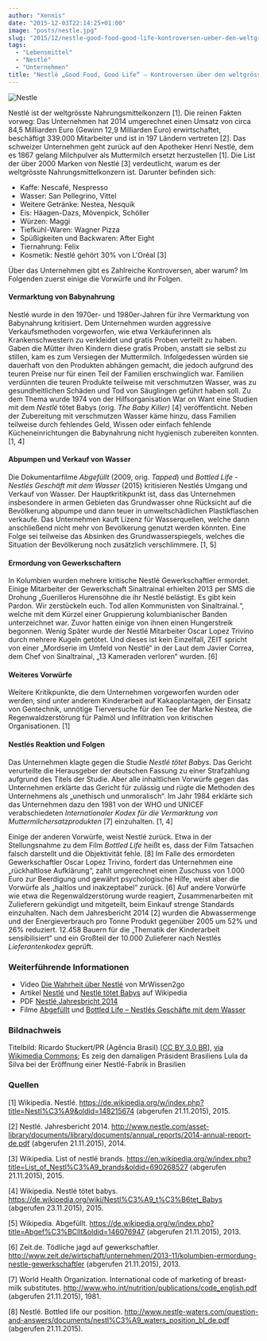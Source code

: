 ```yaml
---
author: "Xennis"
date: "2015-12-03T22:14:25+01:00"
image: "posts/nestle.jpg"
slug: "2015/12/nestle-good-food-good-life-kontroversen-ueber-den-weltgroessten-nahrungsmittelkonzern"
tags:
  - "Lebensmittel"
  - "Nestlé"
  - "Unternehmen"
title: "Nestlé „Good Food, Good Life“ – Kontroversen über den weltgrössten Nahrungsmittelkonzern"
---
```


![Nestle](/wissenssammler/images/posts/nestle.jpg)

Nestlé ist der weltgrösste Nahrungsmittelkonzern [1]. Die reinen Fakten vorweg: Das Unternehmen hat 2014 umgerechnet einen Umsatz von circa 84,5 Milliarden Euro (Gewinn 12,9 Milliarden Euro) erwirtschaftet, beschäftigt 339.000 Mitarbeiter und ist in 197 Ländern vertreten [2]. Das schweizer Unternehmen geht zurück auf den Apotheker Henri Nestlé, dem es 1867 gelang Milchpulver als Muttermilch ersetzt herzustellen [1]. Die List der über 2000 Marken von Nestlé [3] verdeutlicht, warum es der weltgrösste Nahrungsmittelkonzern ist. Darunter befinden sich:

* Kaffe: Nescafé, Nespresso
* Wasser: San Pellegrino, Vittel
* Weitere Getränke: Nestea, Nesquik
* Eis: Häagen-Dazs, Mövenpick, Schöller
* Würzen: Maggi
* Tiefkühl-Waren: Wagner Pizza
* Spüßigkeiten und Backwaren: After Eight
* Tiernahrung: Felix
* Kosmetik: Nestlé gehört 30% von  L'Oréal [3]

Über das Unternehmen gibt es Zahlreiche Kontroversen, aber warum? Im Folgenden zuerst einige die Vorwürfe und ihr Folgen.

#### Vermarktung von Babynahrung

Nestlé wurde in den 1970er- und 1980er-Jahren für ihre Vermarktung von Babynahrung kritisiert. Dem Unternehmen wurden aggressive Verkaufsmethoden vorgeworfen, wie etwa Verkäuferinnen als Krankenschwestern zu verkleidet und gratis Proben verteilt zu haben. Gaben die Mütter ihren Kindern diese gratis Proben, anstatt sie selbst zu stillen, kam es zum Versiegen der Muttermilch. Infolgedessen würden sie dauerhaft von den Produkten abhängen gemacht, die jedoch aufgrund des teuren Preise nur für einen Teil der Familien erschwinglich war. Familien verdünnten die teuren Produkte teilweise mit verschmutzen Wasser, was zu gesundheitlichen Schäden und Tod von Säuglingen geführt haben soll. Zu dem Thema wurde 1974 von der Hilfsorganisation War on Want eine Studien mit dem _Nestlé_ tötet Babys (orig. _The Baby Killer)_ [4] veröffentlicht. Neben der Zubereitung mit verschmutzen Wasser käme hinzu, dass Familien teilweise durch fehlendes Geld, Wissen oder einfach fehlende Kücheneinrichtungen die Babynahrung nicht hygienisch zubereiten konnten. [1, 4]

#### Abpumpen und Verkauf von Wasser

Die Dokumentarfilme _Abgefüllt_ (2009, orig. _Tapped_) und _Bottled Life - Nestlés Geschäft mit dem Wasser_ (2015) kritisieren Nestlés Umgang und Verkauf von Wasser. Der Hauptkritikpunkt ist, dass das Unternehmen insbesondere in armen Gebieten das Grundwasser ohne Rücksicht auf die Bevölkerung abpumpe und dann teuer in umweltschädlichen Plastikflaschen verkaufe. Das Unternehmen kauft Lizenz für Wasserquellen, welche dann anschließend nicht mehr von Bevölkerung genutzt werden könnten. Eine Folge sei teilweise das Absinken des Grundwasserspiegels, welches die Situation der Bevölkerung noch zusätzlich verschlimmere. [1, 5]

#### Ermordung von Gewerkschaftern

In Kolumbien wurden mehrere kritische Nestlé Gewerkschaftler ermordet. Einige Mitarbeiter der Gewerkschaft Sinaltrainal erhielten 2013 per SMS die Drohung „Guerilleros Hurensöhne die ihr Nestlé belästigt. Es gibt kein Pardon. Wir zerstückeln euch. Tod allen Kommunisten von Sinaltrainal.“, welche mit dem Kürzel einer Gruppierung kolumbianischer Banden unterzeichnet war. Zuvor hatten einige von ihnen einen Hungerstreik begonnen. Wenig Später wurde der Nestlé Mitarbeiter Oscar Lopez Trivino durch mehrere Kugeln getötet. Und dieses ist kein Einzelfall, ZEIT spricht von einer „Mordserie im Umfeld von Nestlé“ in der Laut dem Javier Correa, dem Chef von Sinaltrainal, „13 Kameraden verloren“ wurden. [6]

#### Weiteres Vorwürfe

Weitere Kritikpunkte, die dem Unternehmen vorgeworfen wurden oder werden, sind unter anderem Kinderarbeit auf Kakaoplantagen, der Einsatz von Gentechnik, unnötige Tierversuche für den Tee der Marke Nestea, die Regenwaldzerstörung für Palmöl und Infiltration von kritischen Organisationen. [1]

#### Nestlés Reaktion und Folgen

Das Unternehmen klagte gegen die Studie _Nestlé tötet Babys_. Das Gericht verurteilte die Herausgeber der deutschen Fassung zu einer Strafzahlung aufgrund des Titels der Studie. Aber alle inhaltlichen Vorwürfe gegen das Unternehmen erklärte das Gericht für zulässig und rügte die Methoden des Unternehmens als „unethisch und unmoralisch“. Im Jahr 1984 erklärte sich das Unternehmen dazu den 1981 von der WHO und UNICEF verabschiedeten _Internationaler Kodex für die Vermarktung von Muttermilchersatzprodukten_ [7] einzuhalten. [1, 4]

Einige der anderen Vorwürfe, weist Nestlé zurück. Etwa in der Stellungsnahme zu dem Film _Bottled Life_ heißt es, dass der Film Tatsachen falsch darstellt und die Objektivität fehle. [8] Im Falle des ermordeten Gewerkschaftler Oscar Lopez Trivino, fordert das Unternehmen eine „rückhaltlose Aufklärung“, zahlt umgerechnet einen Zuschuss von 1.000 Euro zur Beerdigung und gewährt psychologische Hilfe, weist aber die Vorwürfe als „haltlos und inakzeptabel“ zurück. [6] Auf andere Vorwürfe wie etwa die Regenwaldzerstörung wurde reagiert, Zusammenarbeiten mit Zulieferern gekündigt und mitgeteilt, beim Einkauf strenge Standards einzuhalten. Nach dem Jahresbericht 2014 [2] wurden die Abwassermenge und der Energieverbrauch pro Tonne Produkt gegenüber 2005 um 52% und 26% reduziert. 12.458 Bauern für die „Thematik der Kinderarbeit sensibilisiert“ und ein Großteil der 10.000 Zulieferer nach Nestlés _Lieferantenkodex_ geprüft.

### Weiterführende Informationen

* Video [Die Wahrheit über Nestlé](https://youtu.be/t7SoWmiFk7k) von MrWissen2go
* Artikel [Nestlé](https://de.wikipedia.org/wiki/Nestl%C3%A9) und [Nestlé tötet Babys](https://de.wikipedia.org/wiki/Nestl%C3%A9_t%C3%B6tet_Babys) auf Wikipedia
* PDF [Nestlé Jahresbricht 2014](http://www.nestle.com/asset-library/documents/library/documents/annual_reports/2014-annual-report-de.pdf)
* Filme [Abgefüllt](https://de.wikipedia.org/wiki/Abgef%C3%BCllt) und [Bottled Life – Nestlés Geschäfte mit dem Wasser](https://de.wikipedia.org/wiki/Bottled_Life_%E2%80%93_Nestl%C3%A9s_Gesch%C3%A4fte_mit_dem_Wasser)

### Bildnachweis

Titelbild: Ricardo Stuckert/PR (Agência Brasil) [[CC BY 3.0 BR](http://creativecommons.org/licenses/by/3.0/br/deed.en)], [via Wikimedia Commons](https://commons.wikimedia.org/wiki/File:Nestl%C3%A91.jpg); Es zeig den damaligen Präsident Brasiliens Lula da Silva bei der Eröffnung einer Nestlé-Fabrik in Brasilien

### Quellen

[1] Wikipedia. Nestlé. https://de.wikipedia.org/w/index.php?title=Nestl%C3%A9&oldid=148215674 (abgerufen 21.11.2015), 2015.

[2] Nestlé. Jahresbericht 2014. http://www.nestle.com/asset-library/documents/library/documents/annual_reports/2014-annual-report-de.pdf (abgerufen 21.11.2015), 2014.

[3] Wikipedia. List of nestlé brands. https://en.wikipedia.org/w/index.php?title=List_of_Nestl%C3%A9_brands&oldid=690268527 (abgerufen 21.11.2015), 2015.

[4] Wikipedia. Nestlé tötet babys. https://de.wikipedia.org/wiki/Nestl%C3%A9_t%C3%B6tet_Babys (abgerufen 23.11.2015), 2015.

[5] Wikipedia. Abgefüllt. https://de.wikipedia.org/w/index.php?title=Abgef%C3%BCllt&oldid=146076947 (abgerufen 21.11.2015), 2013.

[6] Zeit.de. Tödliche jagd auf gewerkschaftler. http://www.zeit.de/wirtschaft/unternehmen/2013-11/kolumbien-ermordung-nestle-gewerkschaftler (abgerufen 21.11.2015), 2013.

[7] World Health Organization. International code of marketing of breast-milk substitutes. http://www.who.int/nutrition/publications/code_english.pdf (abgerufen 21.11.2015), 1981.

[8] Nestlé. Bottled life our position. http://www.nestle-waters.com/question-and-answers/documents/nestl%C3%A9_waters_position_bl_de.pdf (abgerufen 21.11.2015).
